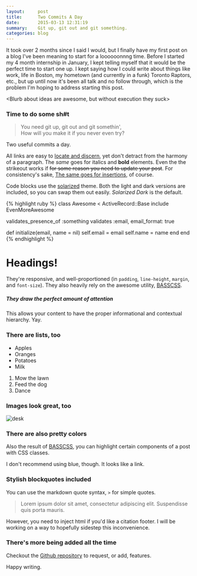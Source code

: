 ```yaml
---
layout:     post
title:      Two Commits A Day
date:       2015-03-13 12:31:19
summary:    Git up, git out and git something.
categories: blog
---
```



It took over 2 months since I said I would, but I finally have my first post on a blog I've been meaning to start for a loooooonnng time. Before I started my 4 month internship in January, I kept telling myself that it would be the perfect time to start one up. I kept saying how I could write about things like work, life in Boston, my hometown (and currently in a funk) Toronto Raptors, etc., but up until now it's been all talk and no follow through, which is the problem I'm hoping to address starting this post.

<Blurb about ideas are awesome, but without execution they suck>

### Time to do some sh#t

> You need git up, git out and git somethin', <br/>How will you make it if you never even try?

Two useful commits a day.

All links are easy to [locate and discern](#), yet don't detract from the harmony
of a paragraph. The _same_ goes for italics and __bold__ elements. Even the the strikeout
works if <del>for some reason you need to update your post</del>. For consistency's sake,
<ins>The same goes for insertions</ins>, of course.


Code blocks use the [solarized](http://ethanschoonover.com/solarized) theme. Both the light and
dark versions are included, so you can swap them out easily. _Solarized Dark_ is the default.

{% highlight ruby %}
class Awesome < ActiveRecord::Base
  include EvenMoreAwesome

  validates_presence_of :something
  validates :email, email_format: true

  def initialize(email, name = nil)
    self.email = email
    self.name = name
  end
end
{% endhighlight %}

# Headings!

They're responsive, and well-proportioned (in `padding`, `line-height`, `margin`, and `font-size`).
They also heavily rely on the awesome utility, [BASSCSS](http://www.basscss.com/).

##### They draw the perfect amount of attention

This allows your content to have the proper informational and contextual hierarchy. Yay.

### There are lists, too

  * Apples
  * Oranges
  * Potatoes
  * Milk

  1. Mow the lawn
  2. Feed the dog
  3. Dance

### Images look great, too

![desk](https://cloud.githubusercontent.com/assets/1424573/3378137/abac6d7c-fbe6-11e3-8e09-55745b6a8176.png)


### There are also pretty colors

Also the result of [BASSCSS](http://www.basscss.com/), you can <span class="bg-dark-gray white">highlight</span> certain components
of a <span class="red">post</span> <span class="mid-gray">with</span> <span class="green">CSS</span> <span class="orange">classes</span>.

I don't recommend using blue, though. It looks like a <span class="blue">link</span>.

### Stylish blockquotes included

You can use the markdown quote syntax, `>` for simple quotes.

> Lorem ipsum dolor sit amet, consectetur adipiscing elit. Suspendisse quis porta mauris.

However, you need to inject html if you'd like a citation footer. I will be working on a way to
hopefully sidestep this inconvenience.

### There's more being added all the time

Checkout the [Github repository](https://github.com/johnotander/pixyll) to request,
or add, features.

Happy writing.
